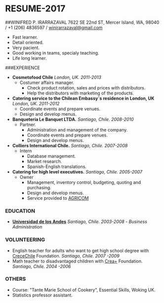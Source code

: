 # RESUME-2017

##WINIFRED P. IRARRAZAVAL
7622 SE 22nd ST, Mercer Island, WA, 98040 / +1 (206) 4836597 / winirarrazaval@gmail.com

  * Fast learner.
  * Detail oriented.
  * Very pacient.
  * Good working in teams, specialy teaching.
  * Life long learner.

###EXPERIENCE
  * **Cosmetofood Chile** *London, UK.  2011-2013*
    * Costumer affairs manager.
      - Check product rotation, sales and prices with distributors.
      - Help the distributors with marketing of the products.
  * **Catering service to the Chilean Embassy`s residence in London, UK** *London, UK.  2011-2012*
      - Coordinate events and prepare venues.
      - Design and develop menus.
  * **Banquetería Le Banquet LTDA.**   *Santiago, Chile.  2008-2010*
    * Partner. 
      - Administration and management of the company.
      - Coordinate events and prepare venues.
      - Design and develop menus.
  * **Colliers International Chile.** *Santiago, Chile. 2007-2008*
    * Intern
      - Database management.
      - Market research.
      - Spanish-English translations.
  * **Catering for high level executives.** *Santiago, Chile. 2005-2007*
    * Owner
      - Management, inventory control, budgeting, quoting and purchasing.
      - Design and develop menus.
      - Service provided to [AGRICOM](http://www.agricom.cl)

### EDUCATION
  * [**Universidad de los Andes**](http://www.uandes.cl) *Santiago, Chile.  2003-2008*
         - *Business Administration*

### VOLUNTEERING

  * English teacher for adults who want to get high school degree with [CreceChile](http://www.crecechile.cl) Foundation. *Santiago, Chile. 2007 -2009*
  * Math teacher to disadvantaged children with [Crea+](http://www.creamas.org) Foundation. *Santiago, Chile. 2004 -2006*


### OTHERS
  * Course: "Tante Marie School of Cookery", Essential Skills, Woking UK.
  * Statistics professor assistant.
 
